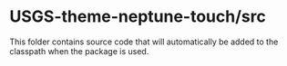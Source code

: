 # USGS-theme-neptune-touch/src

This folder contains source code that will automatically be added to the classpath when
the package is used.
